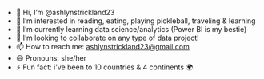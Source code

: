 - 👋 Hi, I’m @ashlynstrickland23
- 👀 I’m interested in reading, eating, playing pickleball, traveling & learning 
- 🌱 I’m currently learning data science/analytics (Power BI is my bestie)
- 💞️ I’m looking to collaborate on any type of data project!
- 📫 How to reach me: ashlynstrickland23@gmail.com
- 😄 Pronouns: she/her
- ⚡ Fun fact: i've been to 10 countries & 4 continents 🌍

<!---
ashlynstrickland23/ashlynstrickland23 is a ✨ special ✨ repository because its `README.md` (this file) appears on your GitHub profile.
You can click the Preview link to take a look at your changes.
--->
